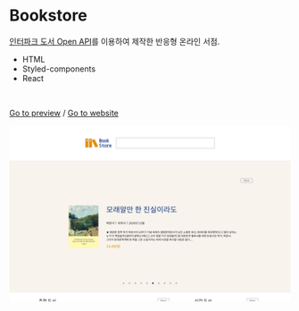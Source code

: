 # Bookstore

[인터파크 도서 Open API](http://book.interpark.com/bookPark/html/bookpinion/api_main.html)를 이용하여 제작한 반응형 온라인 서점.

- HTML
- Styled-components
- React

<br>

<span>[Go to preview](https://www.notion.so/Preview-Bookstore-aa7f47ff29ea41089a97ed9f0476ae60)</span> / 
<span>[Go to website](https://bookstore-iota.vercel.app/)</span>

![](src/assets/preview.png)